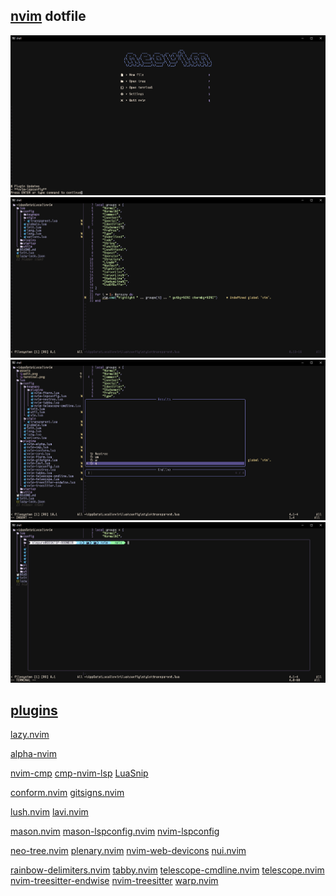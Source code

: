 ## [nvim](https://github.com/neovim/neovim) dotfile

![](assets/startup.png)
![](assets/edit.png)
![](assets/cmdline.png)
![](assets/terminal.png)

## [plugins](./lua/plugins)
[lazy.nvim](https://github.com/folke/lazy.nvim)

[alpha-nvim](https://github.com/goolord/alpha-nvim)

[nvim-cmp](https://github.com/hrsh7th/nvim-cmp)
[cmp-nvim-lsp](https://github.com/hrsh7th/cmp-nvim-lsp)
[LuaSnip](https://github.com/L3MON4D3/LuaSnip)

[conform.nvim](https://github.com/stevearc/conform.nvim)
[gitsigns.nvim](https://github.com/lewis6991/gitsigns.nvim)

[lush.nvim](https://github.com/rktjmp/lush.nvim)
[lavi.nvim](https://github.com/b0o/lavi.nvim)

[mason.nvim](https://github.com/mason-org/mason.nvim)
[mason-lspconfig.nvim](https://github.com/mason-org/mason-lspconfig.nvim)
[nvim-lspconfig](https://github.com/neovim/nvim-lspconfig)

[neo-tree.nvim](https://github.com/nvim-neo-tree/neo-tree.nvim)
[plenary.nvim](https://github.com/nvim-lua/plenary.nvim)
[nvim-web-devicons](https://github.com/nvim-tree/nvim-web-devicons)
[nui.nvim](https://github.com/MunifTanjim/nui.nvim)

[rainbow-delimiters.nvim](HiPhish/rainbow-delimiters.nvim)
[tabby.nvim](https://github.com/nanozuki/tabby.nvim)
[telescope-cmdline.nvim](https://github.com/jonarrien/telescope-cmdline.nvim)
[telescope.nvim](https://github.com/nvim-telescope/telescope.nvim)
[nvim-treesitter-endwise](https://github.com/RRethy/nvim-treesitter-endwise)
[nvim-treesitter](https://github.com/nvim-treesitter/nvim-treesitter)
[warp.nvim](https://github.com/kimpure/warp.nvim)

